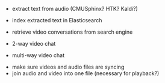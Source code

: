 * extract text from audio (CMUSphinx? HTK? Kaldi?)
* index extracted text in Elasticsearch
* retrieve video conversations from search engine

* 2-way video chat
* multi-way video chat

- make sure videos and audio files are syncing
- join audio and video into one file (necessary for playback?)
